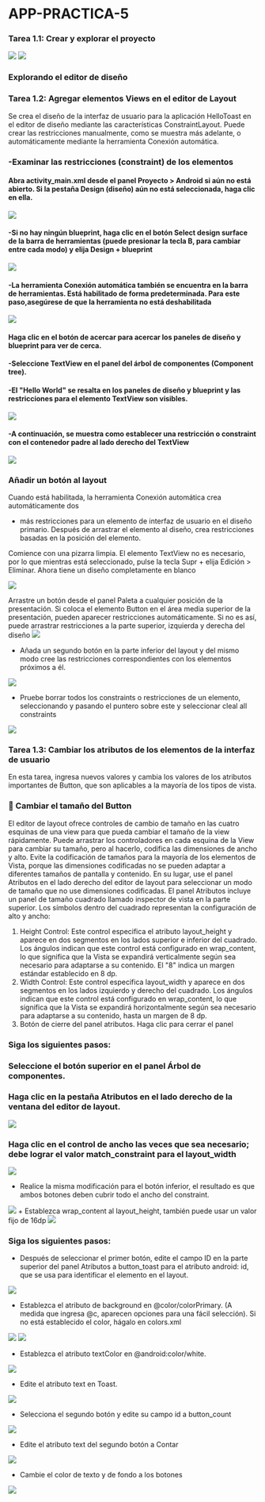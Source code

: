 # APP-PRACTICA-5


### Tarea 1.1: Crear y explorar el proyecto 


<img src="img\1.JPG"/>
<img src="img\2.JPG"/>

### Explorando el editor de diseño

### Tarea 1.2: Agregar elementos Views en el editor de Layout

Se crea el diseño de la interfaz de usuario para la aplicación HelloToast en el editor de
diseño mediante las características ConstraintLayout. Puede crear las restricciones
manualmente, como se muestra más adelante, o automáticamente mediante la herramienta
Conexión automática.

### -Examinar las restricciones (constraint) de los elementos

#### Abra activity_main.xml desde el panel Proyecto > Android si aún no está abierto. Si la pestaña Design (diseño) aún no está seleccionada, haga clic en ella.
<img src="img\3.JPG"/>

####  -Si no hay ningún blueprint, haga clic en el botón Select design surface de la barra de herramientas (puede presionar la tecla B, para cambiar entre cada modo) y elija Design + blueprint
<img src="img\4.png"/>

#### -La herramienta Conexión automática también se encuentra en la barra de herramientas. Está habilitado de forma predeterminada. Para este paso,asegúrese de que la herramienta no está deshabilitada

<img src="img\4.JPG"/>

#### Haga clic en el botón de acercar para acercar los paneles de diseño y blueprint para ver de cerca.


#### -Seleccione TextView en el panel del árbol de componentes (Component tree).

#### -El "Hello World" se resalta en los paneles de diseño y blueprint y las restricciones para el elemento TextView son visibles.

<img src="img\5.JPG"/>

#### -A continuación, se muestra como establecer una restricción o constraint con el contenedor padre al lado derecho del TextView

<img src="img\6.JPG"/>

### Añadir un botón al layout
Cuando está habilitada, la herramienta Conexión automática crea automáticamente dos
+ más restricciones para un elemento de interfaz de usuario en el diseño primario.
Después de arrastrar el elemento al diseño, crea restricciones basadas en la posición del
elemento.

Comience con una pizarra limpia. El elemento TextView no es necesario, por lo
que mientras está seleccionado, pulse la tecla Supr + elija Edición > Eliminar.
Ahora tiene un diseño completamente en blanco

<img src="img\7.png"/>

Arrastre un botón desde el panel Paleta a cualquier posición de la presentación.
Si coloca el elemento Button en el área media superior de la presentación,
pueden aparecer restricciones automáticamente. Si no es así, puede arrastrar
restricciones a la parte superior, izquierda y derecha del diseño
<img src="img\8.JPG"/>

+ Añada un segundo botón en la parte inferior del layout y del mismo modo cree
las restricciones correspondientes con los elementos próximos a él. 

<img src="img\9.JPG"/>

+ Pruebe borrar todos los constraints o restricciones de un elemento,
seleccionando y pasando el puntero sobre este y seleccionar cleal all
constraints

<img src="img\10.png"/>


### Tarea 1.3: Cambiar los atributos de los elementos de la interfaz de usuario

En esta tarea, ingresa nuevos valores y cambia los valores de los atributos importantes
de Button, que son aplicables a la mayoría de los tipos de vista.

###  Cambiar el tamaño del Button
El editor de layout ofrece controles de cambio de tamaño en las cuatro esquinas de una
view para que pueda cambiar el tamaño de la view rápidamente. Puede arrastrar los
controladores en cada esquina de la View para cambiar su tamaño, pero al hacerlo,
codifica las dimensiones de ancho y alto. Evite la codificación de tamaños para la
mayoría de los elementos de Vista, porque las dimensiones codificadas no se pueden
adaptar a diferentes tamaños de pantalla y contenido.
En su lugar, use el panel Atributos en el lado derecho del editor de layout para
seleccionar un modo de tamaño que no use dimensiones codificadas. El panel Atributos
incluye un panel de tamaño cuadrado llamado inspector de vista en la parte superior. Los
símbolos dentro del cuadrado representan la configuración de alto y ancho:

1. Height Control: Este control especifica el atributo layout_height y aparece en
dos segmentos en los lados superior e inferior del cuadrado. Los ángulos indican
que este control está configurado en wrap_content, lo que significa que la Vista
se expandirá verticalmente según sea necesario para adaptarse a su contenido. El
"8" indica un margen estándar establecido en 8 dp.
2. Width Control: Este control especifica layout_width y aparece en dos
segmentos en los lados izquierdo y derecho del cuadrado. Los ángulos indican
que este control está configurado en wrap_content, lo que significa que la Vista
se expandirá horizontalmente según sea necesario para adaptarse a su contenido,
hasta un margen de 8 dp.
3. Botón de cierre del panel atributos. Haga clic para cerrar el panel


### Siga los siguientes pasos: 

### Seleccione el botón superior en el panel Árbol de componentes.
### Haga clic en la pestaña Atributos en el lado derecho de la ventana del editor de layout.

<img src="img\10.JPG"/>

### Haga clic en el control de ancho las veces que sea necesario; debe lograr el valor match_constraint para el layout_width

<img src="img\11.png"/>

+ Realice la misma modificación para el botón inferior, el resultado es que ambos
botones deben cubrir todo el ancho del constraint.
<img src="img\12.JPG"/>
+ Establezca wrap_content al layout_height, también puede usar un valor fijo
de 16dp


<img src="img\13.JPG"/>


### Siga los siguientes pasos:
+ Después de seleccionar el primer botón, edite el campo ID en la parte superior
del panel Atributos a button_toast para el atributo android: id, que se usa para
identificar el elemento en el layout.

<img src="img\14.JPG"/>

+ Establezca el atributo de background en @color/colorPrimary. (A medida que
ingresa @c, aparecen opciones para una fácil selección). Si no está establecido
el color, hágalo en colors.xml

<img src="img\1.png"/>

<img src="img\15.JPG"/>

+ Establezca el atributo textColor en @android:color/white.

<img src="img\16.JPG"/>

+ Edite el atributo text en Toast.
<img src="img\17.JPG"/>

+ Selecciona el segundo botón y edite su campo id a button_count

<img src="img\18.JPG"/>

+ Edite el atributo text del segundo botón a Contar


<img src="img\19.JPG"/>


+ Cambie el color de texto y de fondo a los botones

<img src="img\20.JPG"/>